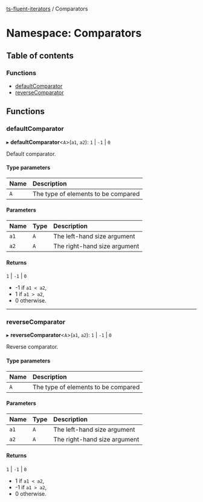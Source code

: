 [ts-fluent-iterators](../README.md) / Comparators

# Namespace: Comparators

## Table of contents

### Functions

- [defaultComparator](Comparators.md#defaultcomparator)
- [reverseComparator](Comparators.md#reversecomparator)

## Functions

### defaultComparator

▸ **defaultComparator**\<`A`\>(`a1`, `a2`): ``1`` \| ``-1`` \| ``0``

Default comparator.

#### Type parameters

| Name | Description |
| :------ | :------ |
| `A` | The type of elements to be compared |

#### Parameters

| Name | Type | Description |
| :------ | :------ | :------ |
| `a1` | `A` | The left-hand size argument |
| `a2` | `A` | The right-hand size argument |

#### Returns

``1`` \| ``-1`` \| ``0``

- -1 if `a1 < a2`,
- 1 if `a1 > a2`,
- 0 otherwise.

___

### reverseComparator

▸ **reverseComparator**\<`A`\>(`a1`, `a2`): ``1`` \| ``-1`` \| ``0``

Reverse comparator.

#### Type parameters

| Name | Description |
| :------ | :------ |
| `A` | The type of elements to be compared |

#### Parameters

| Name | Type | Description |
| :------ | :------ | :------ |
| `a1` | `A` | The left-hand size argument |
| `a2` | `A` | The right-hand size argument |

#### Returns

``1`` \| ``-1`` \| ``0``

- 1 if `a1 < a2`,
- -1 if `a1 > a2`,
- 0 otherwise.
